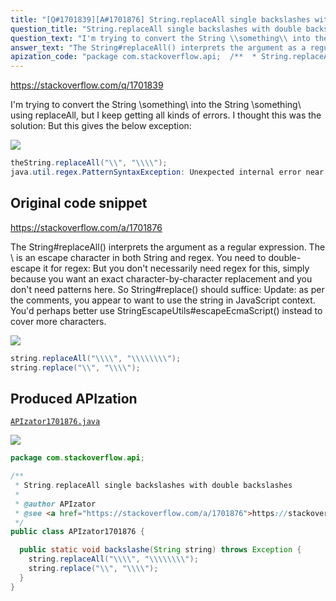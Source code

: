 ```yaml
---
title: "[Q#1701839][A#1701876] String.replaceAll single backslashes with double backslashes"
question_title: "String.replaceAll single backslashes with double backslashes"
question_text: "I'm trying to convert the String \\something\\ into the String \\\\something\\\\ using replaceAll, but I keep getting all kinds of errors. I thought this was the solution: But this gives the below exception:"
answer_text: "The String#replaceAll() interprets the argument as a regular expression. The \\ is an escape character in both String and regex. You need to double-escape it for regex: But you don't necessarily need regex for this, simply because you want an exact character-by-character replacement and you don't need patterns here. So String#replace() should suffice: Update: as per the comments, you appear to want to use the string in JavaScript context. You'd perhaps better use StringEscapeUtils#escapeEcmaScript() instead to cover more characters."
apization_code: "package com.stackoverflow.api;  /**  * String.replaceAll single backslashes with double backslashes  *  * @author APIzator  * @see <a href=\"https://stackoverflow.com/a/1701876\">https://stackoverflow.com/a/1701876</a>  */ public class APIzator1701876 {    public static void backslashe(String string) throws Exception {     string.replaceAll(\"\\\\\\\\\", \"\\\\\\\\\\\\\\\\\");     string.replace(\"\\\\\", \"\\\\\\\\\");   } }"
---
```


https://stackoverflow.com/q/1701839

I&#x27;m trying to convert the String \something\ into the String \\something\\ using replaceAll, but I keep getting all kinds of errors. I thought this was the solution:
But this gives the below exception:


<div class="code-logo"><img src="/stackoverflow.png" /></div>

```java
theString.replaceAll("\\", "\\\\");
java.util.regex.PatternSyntaxException: Unexpected internal error near index 1
```


## Original code snippet

https://stackoverflow.com/a/1701876

The String#replaceAll() interprets the argument as a regular expression. The \ is an escape character in both String and regex. You need to double-escape it for regex:
But you don&#x27;t necessarily need regex for this, simply because you want an exact character-by-character replacement and you don&#x27;t need patterns here. So String#replace() should suffice:
Update: as per the comments, you appear to want to use the string in JavaScript context. You&#x27;d perhaps better use StringEscapeUtils#escapeEcmaScript() instead to cover more characters.

<div class="code-logo"><img src="/stackoverflow.png" /></div>

```java
string.replaceAll("\\\\", "\\\\\\\\");
string.replace("\\", "\\\\");
```

## Produced APIzation

[`APIzator1701876.java`](https://github.com/pasqualesalza/apization-temp-data/raw/master/search/APIzator1701876.java)

<div class="code-logo"><img src="/apizator.png" /></div>

```java
package com.stackoverflow.api;

/**
 * String.replaceAll single backslashes with double backslashes
 *
 * @author APIzator
 * @see <a href="https://stackoverflow.com/a/1701876">https://stackoverflow.com/a/1701876</a>
 */
public class APIzator1701876 {

  public static void backslashe(String string) throws Exception {
    string.replaceAll("\\\\", "\\\\\\\\");
    string.replace("\\", "\\\\");
  }
}

```